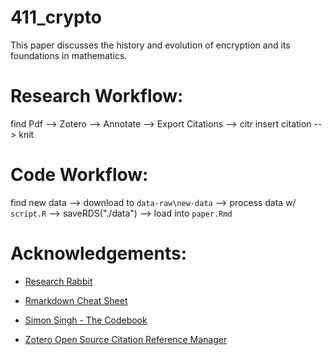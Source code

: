 
# 411_crypto

This paper discusses the history and evolution of encryption and its foundations in mathematics.

# Research Workflow:

find Pdf --> Zotero --> Annotate --> Export Citations --> 
citr insert citation --> knit 

# Code Workflow:

find new data --> download to `data-raw\new-data` --> 
process data w/ `script.R` --> saveRDS("./data")  -->
load into `paper.Rmd`

# Acknowledgements:

- [Research Rabbit](https://www.researchrabbit.ai/)

- [Rmarkdown Cheat Sheet](https://www.rstudio.com/wp-content/uploads/2015/02/rmarkdown-cheatsheet.pdf)

- [Simon Singh - The Codebook](https://simonsingh.net/books/the-code-book/)

- [Zotero Open Source Citation Reference Manager](https://github.com/zotero/zotero)

